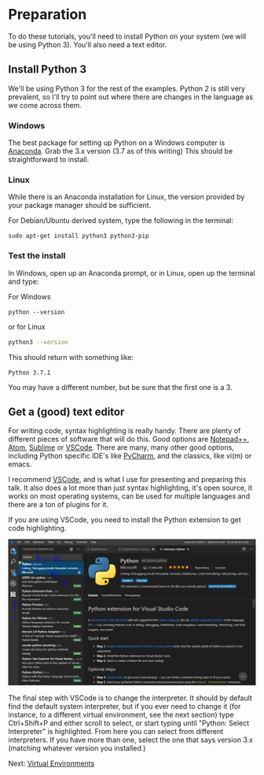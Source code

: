 # Preparation

To do these tutorials, you'll need to install Python on your system (we will be using Python 3). You'll also need a text editor. 

## Install Python 3

We'll be using Python 3 for the rest of the examples. Python 2 is still very prevalent, so I'll try to point out where there are changes in the language as we come across them.

### Windows

The best package for setting up Python on a Windows computer is [Anaconda](https://www.anaconda.com/download/). Grab the 3.x version (3.7 as of this writing) This should be straightforward to install. 

### Linux 

While there is an Anaconda installation for Linux, the version provided by your package manager should be sufficient. 

For Debian/Ubuntu derived system, type the following in the terminal:

```
sudo apt-get install python3 python3-pip
```

### Test the install

In Windows, open up an Anaconda prompt, or in Linux, open up the terminal and type:

For Windows
```
python --version
```
or for Linux
```bash
python3 --version
```

This should return with something like:

```
Python 3.7.1
```

You may have a different number, but be sure that the first one is a 3.

## Get a (good) text editor

For writing code, syntax highlighting is really handy. There are plenty of different pieces of software that will do this. Good options are [Notepad++](https://notepad-plus-plus.org/download/v7.6.2.html), [Atom](https://atom.io/), [Sublime](https://www.sublimetext.com/) or [VSCode](https://code.visualstudio.com/). There are many, many other good options, including Python specific IDE's like [PyCharm](https://www.jetbrains.com/pycharm/), and the classics, like vi(m) or emacs. 

I recommend [VSCode](https://code.visualstudio.com/), and is what I use for presenting and preparing this talk. It also does a lot more than just syntax highlighting, it's open source, it works on most operating systems, can be used for multiple languages and there are a ton of plugins for it. 

If you are using VSCode, you need to install the Python extension to get code highlighting. 

![Setup Python Extensions in VSCode, easy as 123.](Images/PythonExtensionVSCode.PNG)

The final step with VSCode is to change the interpreter. It should by default find the default system interpreter, but if you ever need to change it (for instance, to a different virtual environment, see the next section) type Ctrl+Shift+P and either scroll to select, or start typing until "Python: Select Interpreter" is highlighted. From here you can select from different interpreters. If you have more than one, select the one that says version 3.x (matching whatever version you installed.)

Next: [Virtual Environments](VirtualEnvironments.md)
